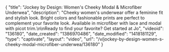 {
    "title": "Jockey by Design: Women's Cheeky Modal & Microfiber Underwea",
    "description": "Cheeky women's underwear offer a feminine fit and stylish look. Bright colors and fashionable prints are perfect to complement your favorite look. Available in microfiber with lace and modal with picot trim.\n\nReady to find your favorite? Get started at Jo",
    "videoid": "136180",
    "date_created": "1386970486",
    "date_modified": "1418181129",
    "type": "captivate",
    "layout": "video",
    "url": "\/v\/jockey-by-design-women-s-cheeky-modal-microfiber-underwea\/136180"
}